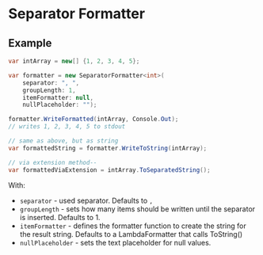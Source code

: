﻿# Separator Formatter

## Example
```csharp
var intArray = new[] {1, 2, 3, 4, 5};

var formatter = new SeparatorFormatter<int>(
    separator: ", ",
    groupLength: 1,
    itemFormatter: null,
    nullPlaceholder: "");

formatter.WriteFormatted(intArray, Console.Out);
// writes 1, 2, 3, 4, 5 to stdout

// same as above, but as string
var formattedString = formatter.WriteToString(intArray);

// via extension method-- 
var formattedViaExtension = intArray.ToSeparatedString();
```

With:
* `separator` - used separator. Defaults to `, `
* `groupLength` - sets how many items should be written until the separator is inserted. Defaults to 1.
* `itemFormatter` - defines the formatter function to create the string for the result string. Defaults to a LambdaFormatter that calls ToString()
* `nullPlaceholder` - sets the text placeholder for null values.



